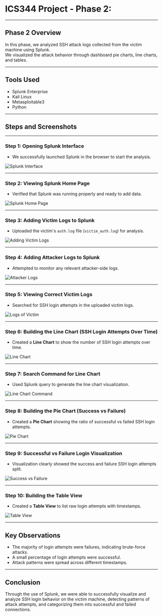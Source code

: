 # ICS344 Project - Phase 2:
---

## Phase 2 Overview

In this phase, we analyzed SSH attack logs collected from the victim machine using Splunk.  
We visualized the attack behavior through dashboard pie charts, line charts, and tables.

---

## Tools Used

- Splunk Enterprise
- Kali Linux
- Metasploitable3
- Python 

---

## Steps and Screenshots

---

### Step 1: Opening Splunk Interface

- We successfully launched Splunk in the browser to start the analysis.

![Splunk Interface](phase_2_splunk_interface_1.PNG)

---

### Step 2: Viewing Splunk Home Page

- Verified that Splunk was running properly and ready to add data.

![Splunk Home Page](phase%202%20splunk%20home%20page%202.PNG)

---

### Step 3: Adding Victim Logs to Splunk

- Uploaded the victim's `auth.log` file (`victim_auth.log`) for analysis.

![Adding Victim Logs](phase%202%20adding%20victim%204.PNG)

---

### Step 4: Adding Attacker Logs to Splunk

- Attempted to monitor any relevant attacker-side logs.

![Attacker Logs](phase%202%20attacker%20logs%203.PNG)

---

### Step 5: Viewing Correct Victim Logs

- Searched for SSH login attempts in the uploaded victim logs.

![Logs of Victim](phase%202%20logs%20of%20victim%20correct%205.PNG)

---

### Step 6: Building the Line Chart (SSH Login Attempts Over Time)

- Created a **Line Chart** to show the number of SSH login attempts over time.

![Line Chart](phase%202%20line%20chart%207.PNG)

---

### Step 7: Search Command for Line Chart

- Used Splunk query to generate the line chart visualization.

![Line Chart Command](phase%202%20linechart%20command%208.PNG)

---

### Step 8: Building the Pie Chart (Success vs Failure)

- Created a **Pie Chart** showing the ratio of successful vs failed SSH login attempts.

![Pie Chart](phase%202%20pie%20hcart%20command%209.PNG)

---

### Step 9: Successful vs Failure Login Visualization

- Visualization clearly showed the success and failure SSH login attempts split.

![Success vs Failure](phase%202%20successful%20vs%20faileure%20....PNG)

---

### Step 10: Building the Table View

- Created a **Table View** to list raw login attempts with timestamps.

![Table View](phase%202%20table%20view%2010.PNG)

---


## Key Observations

- The majority of login attempts were failures, indicating brute-force attacks.
- A small percentage of login attempts were successful.
- Attack patterns were spread across different timestamps.

---

## Conclusion

Through the use of Splunk, we were able to successfully visualize and analyze SSH login behavior on the victim machine, detecting patterns of attack attempts, and categorizing them into successful and failed connections.

